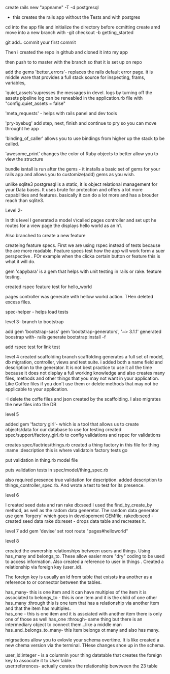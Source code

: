 create rails new "appname" -T -d postgresql
- this creates the rails app without the Tests and with postgres

cd into the app file and initialize the directory
before ocmitting create amd move into a new branch
with 
-git checkout -b getting_started

git add..
commit your first commit

Then i created the repo in github and cloned it into my app

then push to to master with the branch so that it is set up on repo

add the gems 
'better_errors'- replaces the rails default error page. it is middle ware that provides a full stack source for inspecting, frams, variables, 

'quiet_assets'supresses the messages in devel. logs by turning off the assets pipeline log can be reneabled in the application.rb file with "config.quiet_assets = false"

'meta_requests' - helps with rails panel and dev tools

'pry-byebug' add step, next, finish and continue to pry so you can move throught he app

'binding_of_caller' allows you to use bindings from higher up the stack tp be called.  

'awesome_print'  changes the color of Ruby objects to better allow you to view the structure

bundle isntall is run after the gems - it installs a basic set of gems for your rails app and allows you to customize(add) gems as you wish.  

unlike sqlite3 postgresql is a static, it is object relational management for your Data bases.  It uses brute for protection and offers a lot more capabilities and features.  basically it can do a lot more and has a brouder reach than sqlite3.

Level 2-

In this level I generated a model v\called pages controller and set upt he routes for a view page the displays hello world as an h1.

Also branched to create a new feature 

createing feature specs.  First we are using rspec instead of tests because the are more readable.  Feature specs test how the app will work form a suer perspective .  FOr example when the clicka  certain button or feature this is what it will do.  

gem 'capybara' is a gem that helps with unit testing in rails or rake.  feature testing.

created rspec feature test for hello_world 

pages controller was generate with  hellow workd action.  THen deleted excess files.  

spec-helper - helps load tests 

level 3- 
branch to bootstrap

add gem 'bootstrap-sass'
    gem 'bootstrap-generators', '~> 3.1.1'
  generated boostrap with-
      rails generate bootstrap:install -f

add rspec test for link test

level 4
created scaffolding branch
  scaffolding generates a full set of model, db migration, controller, views and test suite. i added both a name field and description to the generator.  It is not best practice to use it all the time because it does not display a full working knowledge and also creates many files, methods and other things that you may not want in your application.  Like Coffee files if you don't use them or delete methods that may not be applicable to your application.

  -I delete the coffe files and json created by the scaffolding.  I also migrates the new files into the DB

  level 5

 added gem 'factory girl'- which  is a tool that allows us to create objects/data for our database to use for testing
 created spec/support/factory_girl.rb
 to config validations and rspec for validations

creates spec/factries/things.rb
created a thing factory in this file for thing :name :description
  this is where validatoin factory tests go

  put validation in thing.rb model file 

  puts validation tests in spec/model/thing_spec.rb

  also required presence true validation for description.  added description to things_controller_spec.rb. And wrote a test to test for its presence.

  level 6

  I created seed data and ran rake db:seed
  I used the find_by_create_by method, as well as the radom data generetor. 
  The random data generator use 
    gem 'forgery' which goes in developement GEMfile. 
  rakedb:seed - created seed data
  rake db:reset - drops data table and recreates it.  

  level 7
  add gem 'devise'
  set root route "pages#helloworld"

  level 8

  created the ownership relationships between users and things.  Using has_many and belongs_to.  These allow easier more "dry" coding to be used to access information.  Also created a reference to user in things .  Created a relationship via foreign key (user_id).

  The foreign key is usually an id from table that exissts ina  another as a reference to or connector between the tables.

  has_many- this is one item and it can have multiples of the item it    is  associated to
  belongs_to - this is one item and it is the child of one other
  has_many :through  this is one tem that has a relationship via another item and that the item has multiples.  
  has_one - this is one item and it is assciated with another item there is only one of those as well
  has_one :through- same thing but there is an intermediary object to connect them...like a middle man
  has_and_belongs_to_many- this item belongs ot many and also has many.  

  migrsations allow you to evlovle your schema overtime.  It is like created a new chema version via the terminal. THese changes shoe up in the schema.  

  user_id:integer - is a columnin your thing datatable that creates the foreign key to associate it to User table.  
  user:references- actually cerates the relationship bewtween the 23 table



  


